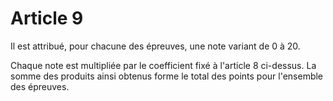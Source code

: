 # Article 9

Il est attribué, pour chacune des épreuves, une note variant de 0 à 20.

Chaque note est multipliée par le coefficient fixé à l'article 8 ci-dessus. La somme des produits ainsi obtenus forme le total des points pour l'ensemble des épreuves.
